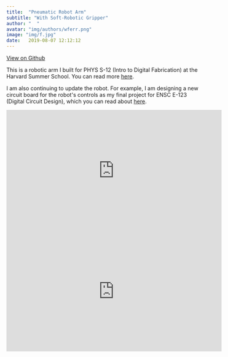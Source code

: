 ```yaml
---
title:  "Pneumatic Robot Arm"
subtitle: "With Soft-Robotic Gripper"
author: "  "
avatar: "img/authors/wferr.png"
image: "img/f.jpg"
date:   2019-08-07 12:12:12
---
```

[View on Github](https://kem406.github.io/PHYS-S12/12/)

This is a robotic arm I built for PHYS S-12 (Intro to Digital Fabrication) at the Harvard Summer School. You can read more [here](https://kem406.github.io/PHYS-S12/12/).

I am also continuing to update the robot. For example, I am designing a new circuit board for the robot's controls as my final project for ENSC E-123 (Digital Circuit Design), which you can read about [here](https://kem406.github.io/ENSC-E123/).

<iframe src="https://www.youtube.com/embed/t5dK5Kn9nus"
    width="560"
    height="315"
    frameborder="0"
    allowfullscreen>
</iframe>

<iframe src="https://www.youtube.com/embed/bvjz6gq0DTw"
    width="560"
    height="315"
    frameborder="0"
    allowfullscreen>
</iframe>
